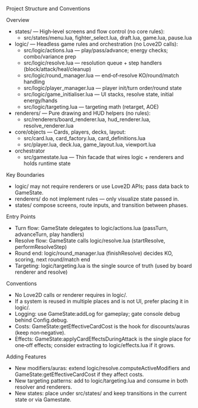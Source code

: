 Project Structure and Conventions

Overview

- states/ — High‑level screens and flow control (no core rules):
  - src/states/menu.lua, fighter_select.lua, draft.lua, game.lua, pause.lua
- logic/ — Headless game rules and orchestration (no Love2D calls):
  - src/logic/actions.lua — play/pass/advance; energy checks; combo/variance prep
  - src/logic/resolve.lua — resolution queue + step handlers (block/attack/heal/cleanup)
  - src/logic/round_manager.lua — end‑of‑resolve KO/round/match handling
  - src/logic/player_manager.lua — player init/turn order/round state
  - src/logic/game_initialiser.lua — UI stacks, resolve state, initial energy/hands
  - src/logic/targeting.lua — targeting math (retarget, AOE)
- renderers/ — Pure drawing and HUD helpers (no rules):
  - src/renderers/board_renderer.lua, hud_renderer.lua, resolve_renderer.lua
- core/objects — Cards, players, decks, layout:
  - src/card.lua, card_factory.lua, card_definitions.lua
  - src/player.lua, deck.lua, game_layout.lua, viewport.lua
- orchestrator
  - src/gamestate.lua — Thin facade that wires logic + renderers and holds runtime state

Key Boundaries

- logic/ may not require renderers or use Love2D APIs; pass data back to GameState.
- renderers/ do not implement rules — only visualize state passed in.
- states/ compose screens, route inputs, and transition between phases.

Entry Points

- Turn flow: GameState delegates to logic/actions.lua (passTurn, advanceTurn, play handlers)
- Resolve flow: GameState calls logic/resolve.lua (startResolve, performResolveStep)
- Round end: logic/round_manager.lua (finishResolve) decides KO, scoring, next round/match end
- Targeting: logic/targeting.lua is the single source of truth (used by board renderer and resolve)

Conventions

- No Love2D calls or renderer requires in logic/.
- If a system is reused in multiple places and is not UI, prefer placing it in logic/.
- Logging: use GameState:addLog for gameplay; gate console debug behind Config.debug.
- Costs: GameState:getEffectiveCardCost is the hook for discounts/auras (keep non‑negative).
- Effects: GameState:applyCardEffectsDuringAttack is the single place for one‑off effects; consider extracting to logic/effects.lua if it grows.

Adding Features

- New modifiers/auras: extend logic/resolve.computeActiveModifiers and GameState:getEffectiveCardCost if they affect costs.
- New targeting patterns: add to logic/targeting.lua and consume in both resolver and renderers.
- New states: place under src/states/ and keep transitions in the current state or via Gamestate.

